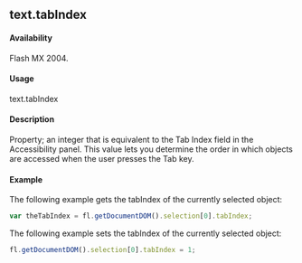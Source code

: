 ## text.tabIndex

#### Availability

Flash MX 2004.

#### Usage

text.tabIndex

#### Description

Property; an integer that is equivalent to the Tab Index field in the Accessibility panel. This value lets you determine the order in which objects are accessed when the user presses the Tab key.

#### Example

The following example gets the tabIndex of the currently selected object:
```javascript
var theTabIndex = fl.getDocumentDOM().selection[0].tabIndex;
```
The following example sets the tabIndex of the currently selected object:
```javascript
fl.getDocumentDOM().selection[0].tabIndex = 1;
```